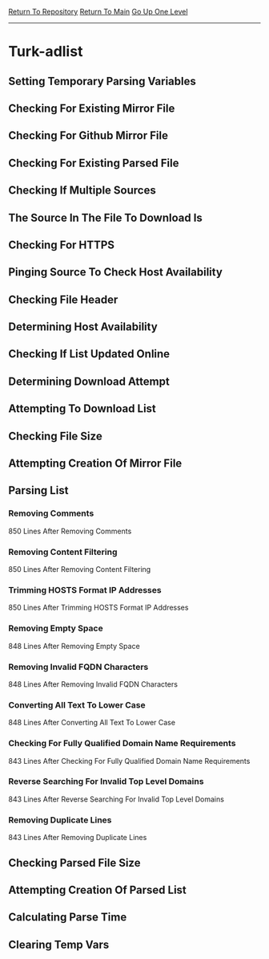 [Return To Repository](https://github.com/deathbybandaid/piholeparser/)
[Return To Main](https://github.com/deathbybandaid/piholeparser/blob/master/RecentRunLogs/Mainlog.md)
[Go Up One Level](https://github.com/deathbybandaid/piholeparser/blob/master/RecentRunLogs/TopLevelScripts/30-Processing-External-Blacklists.md)
____________________________________
# Turk-adlist
## Setting Temporary Parsing Variables
## Checking For Existing Mirror File
## Checking For Github Mirror File
## Checking For Existing Parsed File
## Checking If Multiple Sources
## The Source In The File To Download Is
## Checking For HTTPS
## Pinging Source To Check Host Availability
## Checking File Header
## Determining Host Availability
## Checking If List Updated Online
## Determining Download Attempt
## Attempting To Download List
## Checking File Size
## Attempting Creation Of Mirror File
## Parsing List
### Removing Comments
850 Lines After Removing Comments
### Removing Content Filtering
850 Lines After Removing Content Filtering
### Trimming HOSTS Format IP Addresses
850 Lines After Trimming HOSTS Format IP Addresses
### Removing Empty Space
848 Lines After Removing Empty Space
### Removing Invalid FQDN Characters
848 Lines After Removing Invalid FQDN Characters
### Converting All Text To Lower Case
848 Lines After Converting All Text To Lower Case
### Checking For Fully Qualified Domain Name Requirements
843 Lines After Checking For Fully Qualified Domain Name Requirements
### Reverse Searching For Invalid Top Level Domains
843 Lines After Reverse Searching For Invalid Top Level Domains
### Removing Duplicate Lines
843 Lines After Removing Duplicate Lines
## Checking Parsed File Size
## Attempting Creation Of Parsed List
## Calculating Parse Time
## Clearing Temp Vars
